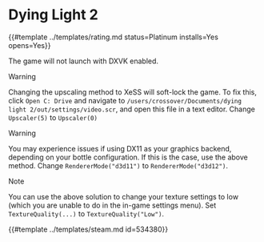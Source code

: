 # Dying Light 2
<!-- script:Aliases [] -->

{{#template ../templates/rating.md status=Platinum installs=Yes opens=Yes}}

The game will not launch with DXVK enabled.

> [!WARNING]
> Changing the upscaling method to XeSS will soft-lock the game.
> To fix this, click `Open C: Drive` and navigate to `/users/crossover/Documents/dying light 2/out/settings/video.scr`, and open this file in a text editor.
> Change `Upscaler(5)` to `Upscaler(0)`

> [!WARNING]
> You may experience issues if using DX11 as your graphics backend, depending on your bottle configuration. If this is the case, use the above method.
> Change `RendererMode("d3d11")` to `RendererMode("d3d12")`.

> [!NOTE]
> You can use the above solution to change your texture settings to low (which you are unable to do in the in-game settings menu).
> Set `TextureQuality(...)` to `TextureQuality("Low")`.

{{#template ../templates/steam.md id=534380}}
